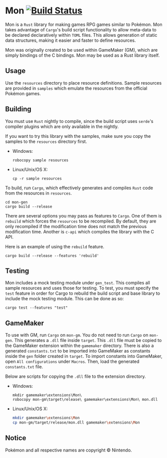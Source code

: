 Mon [![Build Status](https://travis-ci.org/TheSpiritXIII/Mon.svg?branch=master)](https://travis-ci.org/TheSpiritXIII/Mon)
===
Mon is a `Rust` library for making games RPG games similar to Pokémon. Mon takes advantage of `Cargo`'s build script functionality to allow meta-data to be declared declaratively within `TOML` files. This allows generation of static data structures, making it easier and faster to define resources.

Mon was originally created to be used within GameMaker (GM), which are simply bindings of the C bindings. Mon may be used as a Rust library itself.

Usage
-----
Use the `resources` directory to place resource definitions. Sample resources are provided in `samples` which emulate the resources from the official Pokémon games.

Building
--------
You must use `Rust` nightly to compile, since the build script uses `serde`'s compiler plugins which are only available in the nightly.

If you want to try this library with the samples, make sure you copy the samples to the `resources` directory first.
 - Windows:
   ```
   robocopy sample resources
   ```
 - Linux/Unix/OS X:
   ```
   cp -r sample resources
   ```

To build, run `Cargo`, which effectively generates and compiles `Rust` code from the resources in `resources`.
```
cd mon-gen
cargo build --release
```

There are several options you may pass as features to `Cargo`. One of them is `rebuild` which forces the `resources` to be recompiled. By default, they are only recompiled if the modification time does not match the previous modification time. Another is `c-api` which compiles the library with the C API.

Here is an example of using the `rebuild` feature.
```
cargo build --release --features 'rebuild'
```

Testing
-------
Mon includes a mock testing module under `gen_test`. This compiles all sample resources and uses those for testing. To test, you must specify the `test` feature in order for Cargo to rebuild the build script and base library to include the mock testing module. This can be done as so:
```
cargo test --features "test"
```

GameMaker
---------
To use with GM, run `Cargo` on `mon-gm`. You do not need to run `Cargo` on `mon-gen`. This generates a `.dll` file inside `target`. This `.dll` file must be copied to the GameMaker extension within the `gamemaker` directory. There is also a generated `constants.txt` to be imported into GameMaker as constants inside the `gen` folder created in `target`. To import constants into GameMaker, open `All configurations` under `Macros`. Then, load the generated `constants.txt` file.

Below are scripts for copying the `.dll` file to the extension directory.
 - Windows:
   ```
   mkdir gamemaker\extensions\Mon\
   robocopy mon-gm\target\release\ gamemaker\extensions\Mon\ mon.dll
   ```
 - Linux/Unix/OS X:
   ```bash
   mkdir gamemaker\extensions\Mon
   cp mon-gm/target/release/mon.dll gamemaker\extensions\Mon
   ```

Notice
------
Pokémon and all respective names are copyright © Nintendo.
